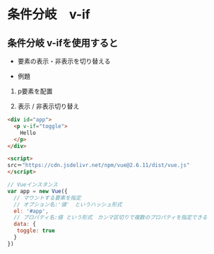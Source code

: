 # 条件分岐　v-if

## 条件分岐 v-ifを使用すると

- 要素の表示・非表示を切り替える

- 例題

1. p要素を配置

2. 表示 / 非表示切り替え

```html
<div id="app">
  <p v-if="toggle">
    Hello
  </p>
</div>

<script>
src＝"https://cdn.jsdelivr.net/npm/vue@2.6.11/dist/vue.js"
</script>
```

```javascript
// Vueインスタンス
var app = new Vue({
  // マウントする要素を指定
  // オプション名:'値'　というハッシュ形式
  el: '#app',
  // プロパティ名:値 という形式　カンマ区切りで複数のプロパティを指定できる
  data: {
   toggle: true
  }
})
```
